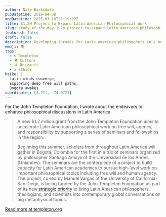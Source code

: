 ```yaml
---
author: Nate Barksdale
pubDatetime: 2019-04-08
modDatetime: 2025-03-18T21:19:22Z
title: $1.2M Project to Expand Latin American Philosophical Work
slug: study-of-the-day-1-2m-project-to-expand-latin-american-philosophical-work
featured: false
draft: false
description: Developing inroads for Latin American philosophers in a new and global interdisciplinary conversation
emoji: 📚
tags:
  - 🌀 Templeton
  - 🌍 Culture
  - 📊 Research
  - ⚖️ Ethics
haiku: |
  Latin minds converge,  
  Exploring deep free will paths,  
  Bogotá awakes.
coordinates: [4.711, -74.0721]
---
```


For the John Templeton Foundation, I wrote about the endeavors to enhance philosophical discussions in Latin America.

> A new $1.2 million grant from the John Templeton Foundation aims to accelerate Latin American philosophical work on free will, agency, and responsibility by supporting a series of seminars and fellowships in the region.
>
> Beginning this summer, scholars from throughout Latin America will gather in Bogotá, Colombia for the first in a trio of seminars organized by philosopher Santiago Amaya of the Universidad de los Andes (Uniandes). The seminars are the centerpiece of a project to build capacity for Latin American academics to pursue high-level work on important philosophical topics including free will and human agency. The project, co-led by Manuel Vargas of the University of California-San Diego, is being funded by the John Templeton Foundation as part of its new[ strategic priority](https://www.templeton.org/project/programs-in-latin-america) to bring Latin American philosophers, theologians, and scientists into contemporary global conversations on big metaphysical topics.

[Read more at templeton.org](https://www.templeton.org/news/1-2m-project-to-expand-latin-american-philosophical-work)
